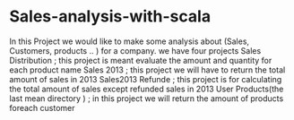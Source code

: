 # Sales-analysis-with-scala
In this Project we would like to make some analysis about
(Sales, Customers, products .. ) for a company.
we have four projects 
Sales Distribution ; this project is meant evaluate the amount and quantity for each product name
Sales 2013 ; this project we will have to return the total amount of sales in 2013
Sales2013 Refunde ; this project is for calculating the total amount of sales except refunded sales in 2013
User Products(the last mean directory ) ; in this project we will return the amount of products foreach customer
